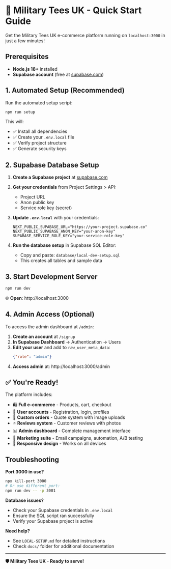 # 🚀 Military Tees UK - Quick Start Guide

Get the Military Tees UK e-commerce platform running on `localhost:3000` in just a few minutes!

## Prerequisites

- **Node.js 18+** installed
- **Supabase account** (free at [supabase.com](https://supabase.com))

## 1. Automated Setup (Recommended)

Run the automated setup script:

```bash
npm run setup
```

This will:
- ✅ Install all dependencies
- ✅ Create your `.env.local` file
- ✅ Verify project structure
- ✅ Generate security keys

## 2. Supabase Database Setup

1. **Create a Supabase project** at [supabase.com](https://supabase.com/dashboard)

2. **Get your credentials** from Project Settings > API:
   - Project URL
   - Anon public key  
   - Service role key (secret)

3. **Update `.env.local`** with your credentials:
   ```env
   NEXT_PUBLIC_SUPABASE_URL="https://your-project.supabase.co"
   NEXT_PUBLIC_SUPABASE_ANON_KEY="your-anon-key"
   SUPABASE_SERVICE_ROLE_KEY="your-service-role-key"
   ```

4. **Run the database setup** in Supabase SQL Editor:
   - Copy and paste: `database/local-dev-setup.sql`
   - This creates all tables and sample data

## 3. Start Development Server

```bash
npm run dev
```

🌐 **Open**: http://localhost:3000

## 4. Admin Access (Optional)

To access the admin dashboard at `/admin`:

1. **Create an account** at `/signup`
2. **In Supabase Dashboard** → Authentication → Users
3. **Edit your user** and add to `raw_user_meta_data`:
   ```json
   {"role": "admin"}
   ```
4. **Access admin** at: http://localhost:3000/admin

## ✅ You're Ready!

The platform includes:
- 🛍️ **Full e-commerce** - Products, cart, checkout
- 👤 **User accounts** - Registration, login, profiles  
- 🎨 **Custom orders** - Quote system with image uploads
- ⭐ **Reviews system** - Customer reviews with photos
- 📊 **Admin dashboard** - Complete management interface
- 📧 **Marketing suite** - Email campaigns, automation, A/B testing
- 📱 **Responsive design** - Works on all devices

## Troubleshooting

**Port 3000 in use?**
```bash
npx kill-port 3000
# Or use different port:
npm run dev -- -p 3001
```

**Database issues?**
- Check your Supabase credentials in `.env.local`
- Ensure the SQL script ran successfully
- Verify your Supabase project is active

**Need help?**
- See `LOCAL-SETUP.md` for detailed instructions
- Check `docs/` folder for additional documentation

---

**🛡️ Military Tees UK - Ready to serve!**